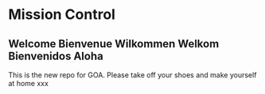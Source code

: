 Mission Control
========

## Welcome Bienvenue Wilkommen Welkom Bienvenidos Aloha

This is the new repo for GOA. Please take off your shoes and make yourself at home xxx
